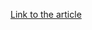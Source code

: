[Link to the article](https://detect.fyi/rdp-configuration-files-as-a-means-of-obtaining-remote-access-to-a-computer-or-rogue-rdp-1d2e324d7d26?source=rss-3d60ce83d2f7------2)
